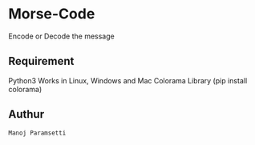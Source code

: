 # Morse-Code
  Encode or Decode the message
## Requirement
  Python3
  Works in Linux, Windows and Mac
  Colorama Library (pip install colorama)
## Authur
    Manoj Paramsetti
